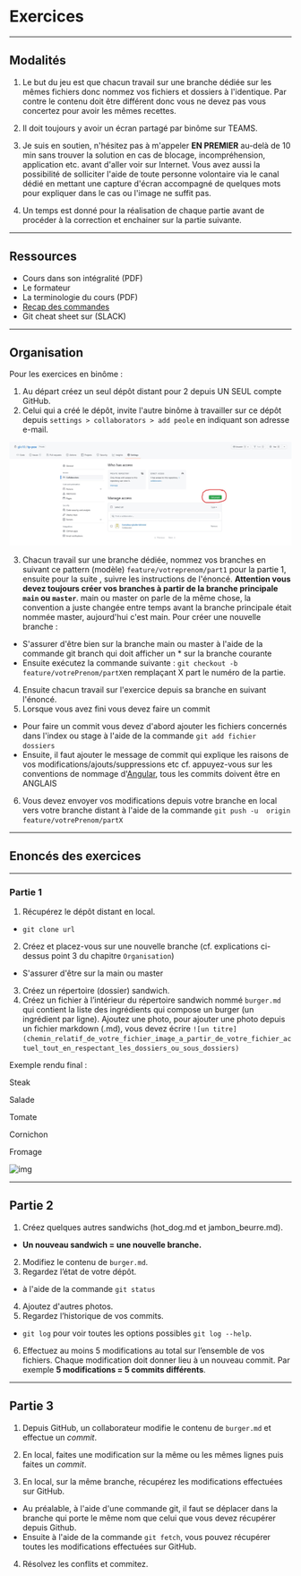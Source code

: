 # Exercices

---

## Modalités

1. Le but du jeu est que chacun travail sur une branche dédiée sur les mêmes fichiers donc nommez vos fichiers et dossiers à l'identique. Par contre le contenu doit être différent donc vous ne devez pas vous concertez pour avoir les mêmes recettes.

2. Il doit toujours y avoir un écran partagé par binôme sur TEAMS.
3. Je suis en soutien, n'hésitez pas à m'appeler **EN PREMIER** au-delà de 10 min sans trouver la solution en cas de blocage, incompréhension, application etc. avant d'aller voir sur Internet.
Vous avez aussi la possibilité de solliciter l'aide de toute personne volontaire via le canal dédié en mettant une capture d'écran accompagné de quelques mots pour expliquer dans le cas ou l'image ne suffit pas.

4. Un temps est donné pour la réalisation de chaque partie avant de procéder à la correction et enchainer sur la partie suivante.

---

## Ressources

- Cours dans son intégralité (PDF)
- Le formateur
- La terminologie du cours (PDF)
- [Recap des commandes](../README.md)
- Git cheat sheet sur (SLACK)

---

## Organisation

Pour les exercices en binôme :

1. Au départ créez un seul dépôt distant pour 2 depuis UN SEUL compte GitHub.
2. Celui qui a créé le dépôt, invite l'autre binôme à travailler sur ce dépôt depuis `settings > collaborators > add peole` en indiquant son adresse e-mail.

![](../3-tp/img/jpg/access.jpg)

3. Chacun travail sur une branche dédiée, nommez vos branches en suivant ce pattern (modèle) `feature/votreprenom/part1` pour la partie 1, ensuite  pour la suite , suivre les instructions de l'énoncé.
**Attention vous devez toujours créer vos branches à partir de la branche principale `main` ou `master`**. main ou master on parle de la même chose, la convention a juste changée entre temps avant la branche principale était nommée master, aujourd'hui c'est main.
Pour créer une nouvelle branche :
- S'assurer d'être bien sur la branche main ou master à l'aide de la commande git branch qui doit afficher un * sur la branche courante
- Ensuite exécutez la commande suivante : `git checkout -b feature/votrePrenom/partX`en remplaçant X part le numéro de la partie.
4. Ensuite chacun travail sur l'exercice depuis sa branche en suivant l'énoncé.
5. Lorsque vous avez fini vous devez faire un commit
- Pour faire un commit vous devez d'abord ajouter les fichiers concernés dans l'index ou stage à l'aide de la commande `git add fichier dossiers`
- Ensuite, il faut ajouter le message de commit qui explique les raisons de vos modifications/ajouts/suppressions etc cf. appuyez-vous sur les conventions de nommage d'[Angular](https://github.com/angular/angular/blob/22b96b9/CONTRIBUTING.md#-commit-message-guidelines), tous les commits doivent être en ANGLAIS
6. Vous devez envoyer vos modifications depuis votre branche en local vers votre branche distant à l'aide de la commande `git push -u  origin feature/votrePrenom/partX`

---

## Enoncés des exercices

---

### Partie 1

1. Récupérez le dépôt distant en local.
- `git clone url`
2. Créez et placez-vous sur une nouvelle branche (cf. explications ci-dessus point 3 du chapitre `Organisation`)
- S'assurer d'être sur la main ou master 
3. Créez un répertoire (dossier) sandwich. 
4. Créez un fichier à l’intérieur du répertoire sandwich nommé `burger.md` qui contient la liste des ingrédients qui compose un burger (un ingrédient par ligne).
Ajoutez une photo, pour ajouter une photo depuis un fichier markdown (.md), vous devez écrire `![un titre](chemin_relatif_de_votre_fichier_image_a_partir_de_votre_fichier_actuel_tout_en_respectant_les_dossiers_ou_sous_dossiers)`

Exemple rendu final : 

Steak

Salade

Tomate

Cornichon

Fromage

![img](https://www.vegetalsquare.fr/1017-large_default/fish-filets-26kg-moving-mountains.jpg)

---

## Partie 2

1. Créez quelques autres sandwichs (hot_dog.md et jambon_beurre.md).
- **Un nouveau sandwich = une nouvelle branche.**
2. Modifiez le contenu de `burger.md`.
3. Regardez l’état de votre dépôt.
- à l'aide de la commande `git status`
4. Ajoutez d'autres photos.
5. Regardez l’historique de vos commits.
- `git log` pour voir toutes les options possibles `git log --help`.
6. Effectuez au moins 5 modifications au total sur l’ensemble de vos fichiers.
Chaque modification doit donner lieu à un nouveau commit. Par exemple **5 modifications = 5 commits différents**.

---

## Partie 3

1. Depuis GitHub, un collaborateur modifie le contenu de `burger.md` et effectue un *commit*.

2. En local, faites une modification sur la même ou les mêmes lignes puis faites un *commit*.

3. En local, sur la même branche, récupérez les modifications effectuées sur GitHub.
- Au préalable, à l'aide d'une commande git, il faut se déplacer dans la branche qui porte le même nom que celui que vous devez récupérer depuis Github.
- Ensuite à l'aide de la commande `git fetch`, vous pouvez récupérer toutes les modifications effectuées sur GitHub.

4. Résolvez les conflits et commitez.
